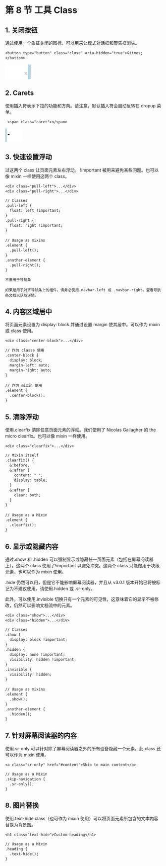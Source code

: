 # 第 8 节 工具 Class

## 1\. 关闭按钮

通过使用一个象征关闭的图标，可以用来让模式对话框和警告框消失。

```
<button type="button" class="close" aria-hidden="true">&times;</button> 
```

![](img/62.jpg)

## 2\. Carets

使用插入符表示下拉的功能和方向。请注意，默认插入符会自动反转在 dropup 菜单。

```
 <span class="caret"></span> 
```

![](img/63.jpg)

## 3\. 快速设置浮动

过这两个 class 让页面元素左右浮动。 !important 被用来避免某些问题。也可以像 mixin 一样使用这两个 class。

```
<div class="pull-left">...</div>
<div class="pull-right">...</div> 
```

```
// Classes
.pull-left {
  float: left !important;
}
.pull-right {
  float: right !important;
}

// Usage as mixins
.element {
  .pull-left();
}
.another-element {
  .pull-right();
} 
```

```
不要用于导航条

如果是用于对齐导航条上的组件，请务必使用.navbar-left 或 .navbar-right。查看导航条文档以获取详情。 
```

## 4\. 内容区域居中

将页面元素设置为 display: block 并通过设置 margin 使其居中。可以作为 mixin 或 class 使用。

```
<div class="center-block">...</div> 
```

```
// 作为 classe 使用
.center-block {
  display: block;
  margin-left: auto;
  margin-right: auto;
}

// 作为 mixin 使用
.element {
  .center-block();
} 
```

## 5\. 清除浮动

使用.clearfix 清除任意页面元素的浮动。我们使用了 Nicolas Gallagher 的 the micro clearfix。也可以像 mixin 一样使用。

```
<div class="clearfix">...</div> 
```

```
// Mixin itself
.clearfix() {
  &:before,
  &:after {
    content: " ";
    display: table;
  }
  &:after {
    clear: both;
  }
}

// Usage as a Mixin
.element {
  .clearfix();
} 
```

## 6\. 显示或隐藏内容

通过.show 和 .hidden 可以强制显示或隐藏任一页面元素（包括在屏幕阅读器上）。这两个 class 使用了!important 以避免冲突。这两个 class 只能做用于块级元素，也可以作为 mixin 使用。

.hide 仍然可以用，但是它不能影响屏幕阅读器，并且从 v3.0.1 版本开始已将被标记为不建议使用。请使用.hidden 或 .sr-only。

此外，可以使用.invisible 切换只有一个元素的可见性，这意味着它的显示不被修改，仍然可以影响文档流中的元素。

```
<div class="show">...</div>
<div class="hidden">...</div> 
```

```
// Classes
.show {
  display: block !important;
}
.hidden {
  display: none !important;
  visibility: hidden !important;
}
.invisible {
  visibility: hidden;
}

// Usage as mixins
.element {
  .show();
}
.another-element {
  .hidden();
} 
```

## 7\. 针对屏幕阅读器的内容

使用.sr-only 可以针对除了屏幕阅读器之外的所有设备隐藏一个元素。此 class 还可以作为 mixin 使用。

```
<a class="sr-only" href="#content">Skip to main content</a> 
```

```
// Usage as a Mixin
.skip-navigation {
  .sr-only();
} 
```

## 8\. 图片替换

使用.text-hide class（也可作为 mixin 使用）可以将页面元素所包含的文本内容替换为背景图。

```
<h1 class="text-hide">Custom heading</h1> 
```

```
// Usage as a Mixin
.heading {
  .text-hide();
} 
```
